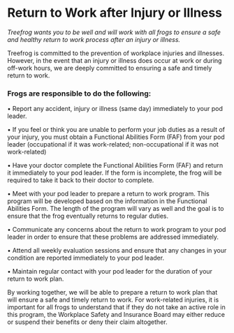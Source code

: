 # Return to Work after Injury or Illness

*Treefrog wants you to be well and will work with all frogs to ensure a safe and healthy return to work process after an injury or illness.*

Treefrog is committed to the prevention of workplace injuries and illnesses.  However, in the event that an injury or illness does occur at work or during off-work hours, we are deeply committed to ensuring a safe and timely return to work.

### Frogs are responsible to do the following:

•	Report any accident, injury or illness (same day) immediately to your pod leader.

•	If you feel or think you are unable to perform your job duties as a result of your injury, you must obtain a Functional Abilities Form (FAF) from your pod leader (occupational if it was work-related; non-occupational if it was not work-related)

•	Have your doctor complete the Functional Abilities Form (FAF) and return it immediately to your pod leader.  If the form is incomplete, the frog will be required to take it back to their doctor to complete.

•	Meet with your pod leader to prepare a return to work program.  This program will be developed based on the information in the Functional Abilities Form.  The length of the program will vary as well and the goal is to ensure that the frog eventually returns to regular duties.

•	Communicate any concerns about the return to work program to your pod leader in order to ensure that these problems are addressed immediately.

•	Attend all weekly evaluation sessions and ensure that any changes in your condition are reported immediately to your pod leader.

•	Maintain regular contact with your pod leader for the duration of your return to work plan.

By working together, we will be able to prepare a return to work plan that will ensure a safe and timely return to work.  For work-related injuries, it is important for all frogs to understand that if they do not take an active role in this program, the Workplace Safety and Insurance Board may either reduce or suspend their benefits or deny their claim altogether.


